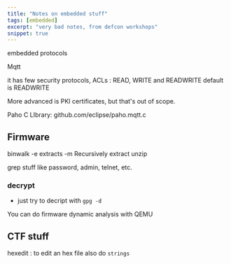 ```yaml
---
title: "Notes on embedded stuff"
tags: [embedded]
excerpt: "very bad notes, from defcon workshops"
snippet: true
---
```



embedded protocols

Mqtt

it has few security protocols, 
ACLs : READ, WRITE and READWRITE
default is READWRITE

More advanced is PKI certificates, but that's out of scope.


Paho C LIbrary: github.com/eclipse/paho.mqtt.c

## Firmware
binwalk 
    -e extracts
    -m Recursively extract
unzip

grep stuff like password, admin, telnet, etc.


### decrypt
* just try to decript with `gpg -d`

You can do firmware dynamic analysis with QEMU

## CTF stuff

hexedit : to edit an hex file
also do `strings`



